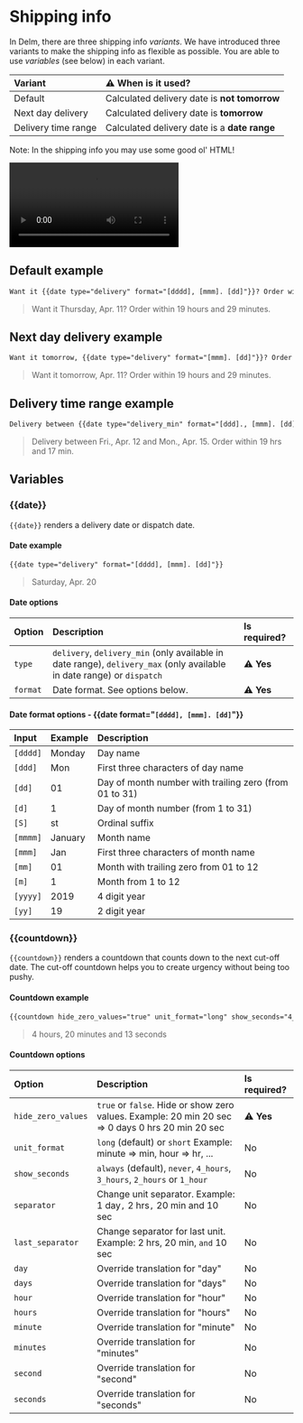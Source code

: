 # Shipping info

In Delm, there are three shipping info *variants*. We have introduced three variants to make the shipping info as flexible as possible. You are able to use *variables* (see below) in each variant.

| Variant             | ⚠️ When is it used?                          |
| :------------------ | :------------------------------------------- |
| Default             | Calculated delivery date is **not tomorrow** |
| Next day delivery   | Calculated delivery date is **tomorrow**     |
| Delivery time range | Calculated delivery date is a **date range** |

Note: In the shipping info you may use some good ol' HTML!

<video controls style="max-width:100%;height:auto">
    <source src="/videos/shipping-info.mp4" type="video/mp4">
    Your browser does not support the video tag.
</video>

## Default example

```html
Want it {{date type="delivery" format="[dddd], [mmm]. [dd]"}}? Order within {{countdown hide_zero_values="true" unit_format="long" show_seconds="4_hours"}}.
```

> Want it Thursday, Apr. 11? Order within 19 hours and 29 minutes.

## Next day delivery example

```html
Want it tomorrow, {{date type="delivery" format="[mmm]. [dd]"}}? Order within {{countdown hide_zero_values="true" unit_format="short" show_seconds="4_hours"}}.
```

> Want it tomorrow, Apr. 11? Order within 19 hours and 29 minutes.

## Delivery time range example

```html
Delivery between {{date type="delivery_min" format="[ddd]., [mmm]. [dd]"}} and {{date type="delivery_max" format="[ddd]., [mmm]. [dd]"}}. Order within {{countdown hide_zero_values="true" unit_format="short" show_seconds="4_hours"}}.
```

> Delivery between Fri., Apr. 12 and Mon., Apr. 15. Order within 19 hrs and 17 min.

## Variables

### {{date}}

`{{date}}` renders a delivery date or dispatch date.

#### Date example

```html
{{date type="delivery" format="[dddd], [mmm]. [dd]"}}
```

> Saturday, Apr. 20

#### Date options

| Option   | Description                                                                                                            | Is required? |
| :------- | :--------------------------------------------------------------------------------------------------------------------- | :----------- |
| `type`   | `delivery`, `delivery_min` (only available in date range), `delivery_max` (only available in date range) or `dispatch` | ⚠️ **Yes**   |
| `format` | Date format. See options below.                                                                                        | ⚠️ **Yes**   |

#### Date format options - {{date format="`[dddd], [mmm]. [dd]`"}}

| Input    | Example | Description                                            |
| :------- | :------ | :----------------------------------------------------- |
| `[dddd]` | Monday  | Day name                                               |
| `[ddd]`  | Mon     | First three characters of day name                     |
| `[dd]`   | 01      | Day of month number with trailing zero (from 01 to 31) |
| `[d]`    | 1       | Day of month number (from 1 to 31)                     |
| `[S]`    | st      | Ordinal suffix                                         |
| `[mmmm]` | January | Month name                                             |
| `[mmm]`  | Jan     | First three characters of month name                   |
| `[mm]`   | 01      | Month with trailing zero from 01 to 12                 |
| `[m]`    | 1       | Month from 1 to 12                                     |
| `[yyyy]` | 2019    | 4 digit year                                           |
| `[yy]`   | 19      | 2 digit year                                           |

### {{countdown}}

`{{countdown}}` renders a countdown that counts down to the next cut-off date. The cut-off countdown helps you to create urgency without being too pushy.

#### Countdown example

```html
{{countdown hide_zero_values="true" unit_format="long" show_seconds="4_hours"}}
```

> 4 hours, 20 minutes and 13 seconds

#### Countdown options

| Option             | Description                                                                                       | Is required? |
| :----------------- | :------------------------------------------------------------------------------------------------ | :----------- |
| `hide_zero_values` | `true` or `false`. Hide or show zero values. Example: 20 min 20 sec => 0 days 0 hrs 20 min 20 sec | ⚠️ **Yes**   |
| `unit_format`      | `long` (default) or `short` Example: minute => min, hour => hr, ...                               | No           |
| `show_seconds`     | `always` (default), `never`, `4_hours`, `3_hours`, `2_hours` or `1_hour`                          | No           |
| `separator`        | Change unit separator. Example: 1 day`,` 2 hrs`,` 20 min and 10 sec                               | No           |
| `last_separator`   | Change separator for last unit. Example: 2 hrs, 20 min, `and` 10 sec                              | No           |
| `day`              | Override translation for "day"                                                                    | No           |
| `days`             | Override translation for "days"                                                                   | No           |
| `hour`             | Override translation for "hour"                                                                   | No           |
| `hours`            | Override translation for "hours"                                                                  | No           |
| `minute`           | Override translation for "minute"                                                                 | No           |
| `minutes`          | Override translation for "minutes"                                                                | No           |
| `second`           | Override translation for "second"                                                                 | No           |
| `seconds`          | Override translation for "seconds"                                                                | No           |
